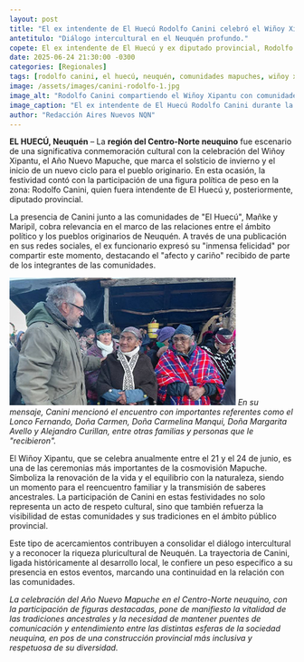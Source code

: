 ```yaml
---
layout: post
title: "El ex intendente de El Huecú Rodolfo Canini celebró el Wiñoy Xipantu junto a comunidades mapuches del Centro-Norte Neuquino."
antetitulo: "Diálogo intercultural en el Neuquén profundo."
copete: El ex intendente de El Huecú y ex diputado provincial, Rodolfo Canini, compartió la ancestral celebración del Wiñoy Xipantu o Año Nuevo Mapuche. La presencia del dirigente junto a las comunidades de El Huecú, Mañke y Maripil, en la región Centro-Norte de Neuquén, subraya la importancia del diálogo intercultural en la provincia.
date: 2025-06-24 21:30:00 -0300
categories: [Regionales]
tags: [rodolfo canini, el huecú, neuquén, comunidades mapuches, wiñoy xipantu, centro-norte neuquino]
image: /assets/images/canini-rodolfo-1.jpg
image_alt: "Rodolfo Canini compartiendo el Wiñoy Xipantu con comunidades mapuches."
image_caption: "El ex intendente de El Huecú Rodolfo Canini durante la celebración del Año Nuevo Mapuche."
author: "Redacción Aires Nuevos NQN"
---
```


**EL HUECÚ, Neuquén** – La **región del Centro-Norte neuquino** fue escenario de una significativa conmemoración cultural con la celebración del Wiñoy Xipantu, el Año Nuevo Mapuche, que marca el solsticio de invierno y el inicio de un nuevo ciclo para el pueblo originario. En esta ocasión, la festividad contó con la participación de una figura política de peso en la zona: Rodolfo Canini, quien fuera intendente de El Huecú y, posteriormente, diputado provincial.

La presencia de Canini junto a las comunidades de "El Huecú", Mañke y Maripil, cobra relevancia en el marco de las relaciones entre el ámbito político y los pueblos originarios de Neuquén. A través de una publicación en sus redes sociales, el ex funcionario expresó su "inmensa felicidad" por compartir este momento, destacando el "afecto y cariño" recibido de parte de los integrantes de las comunidades.

![Rodolfo Canini junto a miembros de las comunidades mapuches durante la celebración.](/assets/images/canini-rodolfo-2.jpg)
*En su mensaje, Canini mencionó el encuentro con importantes referentes como el Lonco Fernando, Doña Carmen, Doña Carmelina Manqui, Doña Margarita Avello y Alejandro Curillan, entre otras familias y personas que le "recibieron".*

El Wiñoy Xipantu, que se celebra anualmente entre el 21 y el 24 de junio, es una de las ceremonias más importantes de la cosmovisión Mapuche. Simboliza la renovación de la vida y el equilibrio con la naturaleza, siendo un momento para el reencuentro familiar y la transmisión de saberes ancestrales. La participación de Canini en estas festividades no solo representa un acto de respeto cultural, sino que también refuerza la visibilidad de estas comunidades y sus tradiciones en el ámbito público provincial.

Este tipo de acercamientos contribuyen a consolidar el diálogo intercultural y a reconocer la riqueza pluricultural de Neuquén. La trayectoria de Canini, ligada históricamente al desarrollo local, le confiere un peso específico a su presencia en estos eventos, marcando una continuidad en la relación con las comunidades.

*La celebración del Año Nuevo Mapuche en el Centro-Norte neuquino, con la participación de figuras destacadas, pone de manifiesto la vitalidad de las tradiciones ancestrales y la necesidad de mantener puentes de comunicación y entendimiento entre las distintas esferas de la sociedad neuquina, en pos de una construcción provincial más inclusiva y respetuosa de su diversidad.*